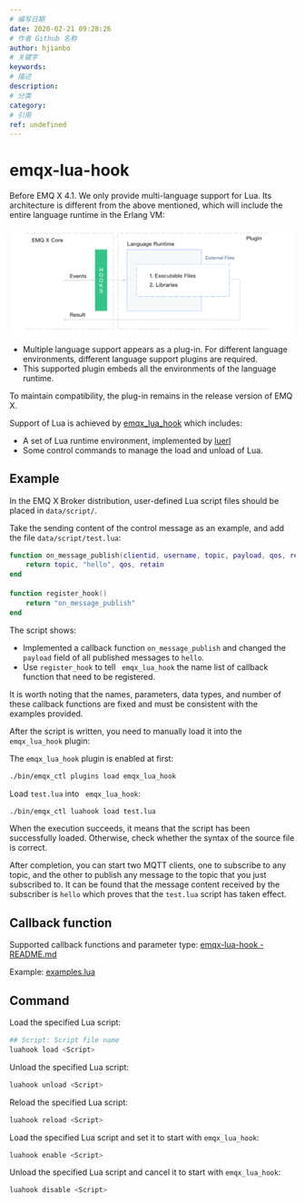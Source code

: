 ```yaml
---
# 编写日期
date: 2020-02-21 09:28:26
# 作者 Github 名称
author: hjianbo
# 关键字
keywords:
# 描述
description:
# 分类
category: 
# 引用
ref: undefined
---
```



# emqx-lua-hook

Before EMQ X 4.1. We only provide multi-language support for Lua. Its architecture is different from the above mentioned, which will include the entire language runtime in the Erlang VM:

![Old Multiple Lang Arch](./assets/lua-lang-arch.png)

- Multiple language support appears as a plug-in. For different language environments, different language support plugins are required.
- This supported plugin embeds all the environments of the language runtime.

To maintain compatibility, the plug-in remains in the release version of EMQ X.

Support of Lua is achieved by [emqx_lua_hook](https://github.com/emqx/emqx-lua-hook)  which includes:

- A set of Lua runtime environment, implemented by [luerl](https://github.com/rvirding/luerl)
- Some control commands to manage the load and unload of Lua.

## Example

In the EMQ X Broker distribution, user-defined Lua script files should be placed in `data/script/`.

Take the sending content of the control message as an example, and add the file `data/script/test.lua`:

```lua
function on_message_publish(clientid, username, topic, payload, qos, retain)
    return topic, "hello", qos, retain
end

function register_hook()
    return "on_message_publish"
end
```

The script shows:

- Implemented a callback function `on_message_publish` and changed the ` payload` field of all published messages to `hello`.
- Use `register_hook` to tell ` emqx_lua_hook` the name list of callback function that need to be registered.

It is worth noting that the names, parameters, data types, and number of these callback functions are fixed and must be consistent with the examples provided.

After the script is written, you need to manually load it into the `emqx_lua_hook` plugin:

The `emqx_lua_hook` plugin is enabled at first:

```bash
./bin/emqx_ctl plugins load emqx_lua_hook
```

Load `test.lua` into ` emqx_lua_hook`:

```bash
./bin/emqx_ctl luahook load test.lua
```

When the execution succeeds, it means that the script has been successfully loaded. Otherwise, check whether the syntax of the source file is correct.

After completion, you can start two MQTT clients, one to subscribe to any topic, and the other to publish any message to the topic that you just subscribed to. It can be found that the message content received by the subscriber is `hello` which proves that the `test.lua` script has taken effect.

## Callback function

Supported callback functions and parameter type: [emqx-lua-hook - README.md](https://github.com/emqx/emqx-lua-hook/tree/develop#hook-api)

Example: [examples.lua](https://github.com/emqx/emqx-lua-hook/blob/develop/examples.lua)

## Command

Load the specified Lua script:

```bash
## Script: Script file name
luahook load <Script>
```

Unload the specified Lua script:
```bash
luahook unload <Script>
```

Reload the specified Lua script:
```bash
luahook reload <Script>
```

Load the specified Lua script and set it to start with `emqx_lua_hook`:
```bash
luahook enable <Script>
```

Unload the specified Lua script and cancel it to start with `emqx_lua_hook`:
```bash
luahook disable <Script>
```
